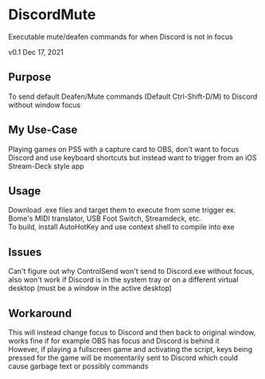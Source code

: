 # DiscordMute
Executable mute/deafen commands for when Discord is not in focus

v0.1 Dec 17, 2021

## Purpose
To send default Deafen/Mute commands (Default Ctrl-Shift-D/M) to Discord without window focus

## My Use-Case
Playing games on PS5 with a capture card to OBS, don't want to focus Discord and use keyboard shortcuts but instead want to trigger from an iOS Stream-Deck style app

## Usage
Download .exe files and target them to execute from some trigger ex. Bome's MIDI translator, USB Foot Switch, Streamdeck, etc.  
To build, install AutoHotKey and use context shell to compile into exe

## Issues
Can't figure out why ControlSend won't send to Discord.exe without focus, also won't work if Discord is in the system tray or on a different virtual desktop (must be a window in the active desktop)

## Workaround
This will instead change focus to Discord and then back to original window, works fine if for example OBS has focus and Discord is behind it  
However, if playing a fullscreen game and activating the script, keys being pressed for the game will be momentarily sent to Discord which could cause garbage text or possibly commands
